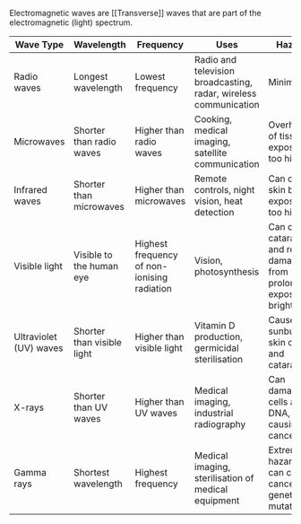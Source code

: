 Electromagnetic waves are [[Transverse]] waves that are part of the electromagnetic (light) spectrum.

| Wave Type              | Wavelength                 | Frequency                                   | Uses                                                             | Hazards                                                                        |
| ---------------------- | -------------------------- | ------------------------------------------- | ---------------------------------------------------------------- | ------------------------------------------------------------------------------ |
| Radio waves            | Longest wavelength         | Lowest frequency                            | Radio and television broadcasting, radar, wireless communication | Minimal                                                                        |
| Microwaves             | Shorter than radio waves   | Higher than radio waves                     | Cooking, medical imaging, satellite communication                | Overheating of tissues if exposure is too high                                 |
| Infrared waves         | Shorter than microwaves    | Higher than microwaves                      | Remote controls, night vision, heat detection                    | Can cause skin burns if exposure is too high                                   |
| Visible light          | Visible to the human eye   | Highest frequency of non-ionising radiation | Vision, photosynthesis                                           | Can cause cataracts and retinal damage from prolonged exposure to bright light |
| Ultraviolet (UV) waves | Shorter than visible light | Higher than visible light                   | Vitamin D production, germicidal sterilisation                   | Causes sunburn, skin cancer, and cataracts                                     |
| X-rays                 | Shorter than UV waves      | Higher than UV waves                        | Medical imaging, industrial radiography                          | Can damage cells and DNA, causing cancer                                       |
| Gamma rays             | Shortest wavelength        | Highest frequency                           | Medical imaging, sterilisation of medical equipment              | Extremely hazardous, can cause cancer and genetic mutations                    |